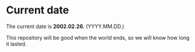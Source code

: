 # Current date

The current date is **2002.02.26.** (YYYY.MM.DD.)

This repository will be good when the world ends, so we will know how long it lasted.